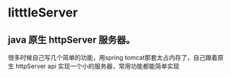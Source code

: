 # litttleServer

## java 原生 httpServer 服务器。

很多时候自己写几个简单的功能，用spring tomcat那套太占内存了，自己跟着原生 httpServer api 实现一个小的服务器，常用功能都能简单实现